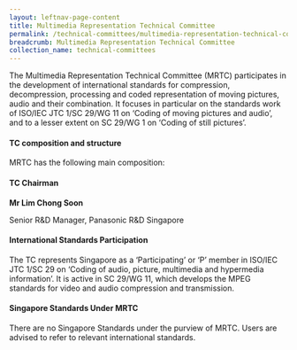 ```yaml
---
layout: leftnav-page-content
title: Multimedia Representation Technical Committee
permalink: /technical-committees/multimedia-representation-technical-committee/
breadcrumb: Multimedia Representation Technical Committee
collection_name: technical-committees
---
```

The Multimedia Representation Technical Committee (MRTC) participates in the development of international standards for compression, decompression, processing and coded representation of moving pictures, audio and their combination. It focuses in particular on the standards work of ISO/IEC JTC 1/SC 29/WG 11 on ‘Coding of moving pictures and audio’, and to a lesser extent on SC 29/WG 1 on ‘Coding of still pictures’.

#### TC composition and structure ####

MRTC has the following main composition:

#### TC Chairman ####

**Mr Lim Chong Soon**

Senior R&D Manager, Panasonic R&D Singapore

#### International Standards Participation ####

The TC represents Singapore as a ‘Participating’ or ‘P’ member in ISO/IEC JTC 1/SC 29 on ‘Coding of audio, picture, multimedia and hypermedia information’. It is active in SC 29/WG 11, which develops the MPEG standards for video and audio compression and transmission.

#### Singapore Standards Under MRTC ####

There are no Singapore Standards under the purview of MRTC. Users are advised to refer to relevant international standards.
